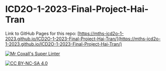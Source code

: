 # ICD2O-1-2023-Final-Project-Hai-Tran

Link to GitHub Pages for this repo: [https://mths-icd2o-1-2023.github.io/ICD2O-1-2023-Final-Project-Hai-Tran/](https://mths-icd2o-1-2023.github.io/ICD2O-1-2023-Final-Project-Hai-Tran/)

[![Mr Coxall's Super Linter](https://github.com/<OWNER>/<REPOSITORY>/workflows/Mr%20Coxall's%20Super%20Linter/badge.svg)](https://github.com/<OWNER>/<REPOSITORY>/actions)

[![CC BY-NC-SA 4.0](https://img.shields.io/badge/License-CC%20BY--NC--SA%204.0-blue.svg)](./LICENSE)
